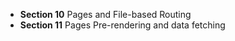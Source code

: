 - **Section 10** Pages and File-based Routing
- **Section 11** Pages Pre-rendering and data fetching

